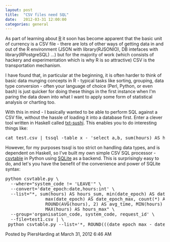 ```yaml
---
layout: post
title:  "CSV files need SQL"
date:   2012-03-31 12:00:00
categories: general
---
```



<p>As part of learning about <a href="http://www.r-project.org/">R</a> it soon has become apparent that the basic unit of currency is a CSV file - there are lots of other ways of getting data in and out of the R environment (JSON with library(RJSONIO), DB intefaces with library(RPostgreSQL) ...) but for the majority of work (which consists of hackery and experimentation which is why R is so attractive) CSV is the transportation mechanism.</p>
<p>
I have found that, in particular at the beginning, it is often harder to think of basic data munging concepts in R - typical tasks like sorting, grouping, data type conversion - often your language of choice (Perl, Python, or even bash) is just quicker for doing these things in the first instance when I'm paring the data down into what I want to apply some form of statistical analysis or charting too.</p>
<p>
With this in mind - I basically wanted to be able to perform SQL against a CSV file, without the hassle of loading it into a database first.
Enter a clever tool written in Haskell called <a href="http://keithsheppard.name/txt-sushi/tssql.html">txt-sushi</a>.  This enables you to do interesting things like:
</p>
<pre>
cat test.csv | tssql -table x - 'select a,b, sum(hours) AS hours_sum from x group by a,b'
</pre>
<p>
However, for my purposes tssql is too strict on handling data types, and is dependent on Haskell, so I've built my own simple CSV SQL processor - <a href="https://github.com/piersharding/csvtable">csvtable</a> in Python using <a href="www.sqlite.org">SQLite</a> as a backend.  This is surprisingly easy to do, and let's you have the benefit of the convenience and power of SQLite syntax:
</p>
<pre>
python csvtable.py \
  --where="system_code != 'LEAVE'" \
  --convert='date_epoch:date,hours:int' \
  --list="*, sum(hours) AS hours_sum, min(date_epoch) AS date_epoch_min, 
               max(date_epoch) AS date_epoch_max, count(*) AS days,
               ROUND(AVG(hours), 2) AS avg_time, MIN(hours) AS hours_min,
               MAX(hours) AS hours_max" \
  --group='organisation_code, system_code, request_id' \
  --file=test1.csv | \
 python csvtable.py --list='*, ROUND(((date_epoch_max - date_epoch_min) / (60 * 60 * 24)) + 1, 2) AS duration' > test2.csv
</pre>



<div id="a000090more"><div id="more">

</div></div>

<p class="posted">Posted by PiersHarding at March 31, 2012  6:46 AM</p>





